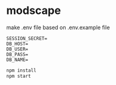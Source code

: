 # modscape

make .env file based on .env.example file

    SESSION_SECRET=
    DB_HOST=
    DB_USER=
    DB_PASS=
    DB_NAME=

```bash
npm install
npm start
```
